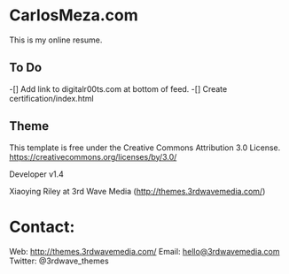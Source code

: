 # CarlosMeza.com
This is my online resume.

## To Do
-[] Add link to digitalr00ts.com at bottom of feed.
-[] Create certification/index.html

## Theme
This template is free under the Creative Commons Attribution 3.0 License.
https://creativecommons.org/licenses/by/3.0/

Developer v1.4

Xiaoying Riley at 3rd Wave Media (http://themes.3rdwavemedia.com/)

Contact:
=======================================================================
Web: http://themes.3rdwavemedia.com/
Email: hello@3rdwavemedia.com
Twitter: @3rdwave_themes
